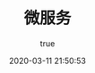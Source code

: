 ---
pageComponent:
  name: Catalogue
  data:
    path: 70.微服务
    imgUrl: /img/web.png
    description: 包括springcloud、springcloud alibaba
title: 微服务
date: 2020-03-11 21:50:53
permalink: /microservice/
sidebar: false
article: false
comment: false
editLink: false
author:
  name: xugaoyi
  link: https://github.com/xugaoyi
---